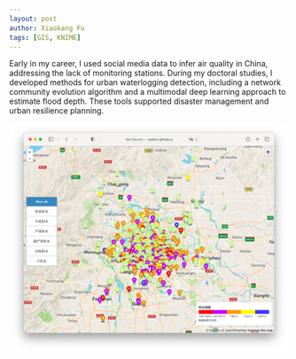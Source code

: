 ```yaml
---
layout: post
author: Xiaokang Fu
tags: [GIS, KNIME]
---
```


Early in my career, I used social media data to infer air quality in China, addressing the lack of monitoring stations. During my doctoral studies, I developed methods for urban waterlogging detection, including a network community evolution algorithm and a multimodal deep learning approach to estimate flood depth. These tools supported disaster management and urban resilience planning. 

![waterlogging](https://raw.githubusercontent.com/wybert/Wybert.github.io/master/images/waterlogging.png)
